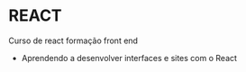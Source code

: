 # REACT
 Curso de react formação front end

- Aprendendo a desenvolver interfaces e sites com o React
